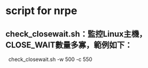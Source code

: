 # script for nrpe
  ## check_closewait.sh：監控Linux主機，CLOSE_WAIT數量多寡，範例如下：
    check_closewait.sh -w 500 -c 550
